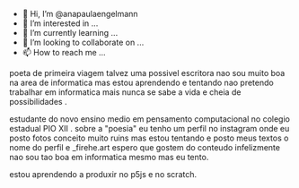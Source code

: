 - 👋 Hi, I’m @anapaulaengelmann
- 👀 I’m interested in ...
- 🌱 I’m currently learning ...
- 💞️ I’m looking to collaborate on ...
- 📫 How to reach me ...

<!---
anapaulaengelmann/anapaulaengelmann is a ✨ special ✨ repository because its `README.md` (this file) appears on your GitHub profile.
You can click the Preview link to take a look at your changes.
--->
poeta de primeira viagem talvez uma possivel escritora nao sou muito boa na area de informatica mas estou aprendendo e tentando 
nao pretendo trabalhar em informatica mais nunca se sabe a vida e cheia de possibilidades .

estudante do novo ensino medio em pensamento computacional no colegio estadual PIO XII .
sobre a "poesia"  eu tenho um perfil no instagram onde eu posto fotos conceito muito ruins mas estou tentando e posto meus textos o nome do perfil e 
_firehe.art    espero que gostem do conteudo infelizmente nao sou tao boa em informatica mesmo mas eu tento.

estou aprendendo a produxir no p5js e no scratch.


